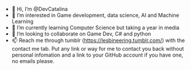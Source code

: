 - 👋 Hi, I’m @DevCatalina
- 👀 I’m interested in Game development, data science, AI and Machine Learning 
- 🌱 I’m currently learning Computer Science but taking a year in media 
- 💞️ I’m looking to collaborate on Game Dev, C# and python
- 📫 Reach me through tumblr (https://lesbineering.tumblr.com/) with the contact me tab. Put any link or way for me to contact you back without personal infomation and a link to your GitHub account if you have one, no emails please.

<!---
DevCatalina/DevCatalina is a ✨ special ✨ repository because its `README.md` (this file) appears on your GitHub profile.
You can click the Preview link to take a look at your changes.
--->

